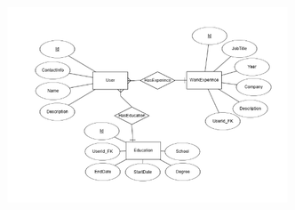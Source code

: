 ![ER-diagram](https://github.com/maxberglund2/ResumeDB/blob/18dd88f37e7c2ab0384b1c6ddb3bbaa7612e84ef/ER-diagram.png)
